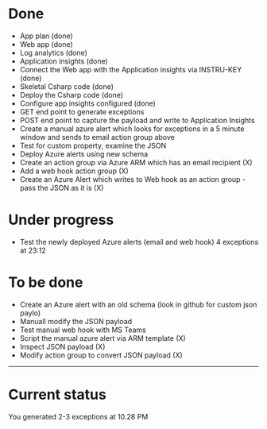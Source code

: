 # Done
- App plan (done)
- Web app (done)
- Log analytics (done)
- Application insights (done)
- Connect the Web app with the Application insights via INSTRU-KEY (done)
- Skeletal Csharp code (done)
- Deploy the Csharp code (done)
- Configure app insights configured (done)
- GET end point to generate exceptions
- POST end point to capture the payload and write to Application Insights
- Create a manual azure alert which looks for exceptions in a 5 minute window and sends to email action group above
- Test for custom property, examine the JSON
- Deploy Azure alerts using new schema
- Create an action group via Azure ARM which has an email recipient (X)
- Add a web hook action group (X)
- Create an Azure Alert which writes to Web hook as an action group - pass the JSON as it is (X)

# Under progress
- Test the newly deployed Azure alerts (email and web hook) 4 exceptions at 23:12

# To be done
- Create an Azure alert with an old schema (look in github for custom json paylo)
- Manuall modify the JSON payload
- Test manual web hook with MS Teams
- Script the manual azure alert via ARM template (X)
- Inspect JSON payload (X)
- Modify action group to convert JSON payload (X)

---

# Current status
You generated 2-3 exceptions at 10.28 PM
